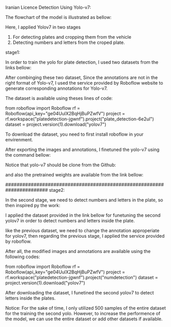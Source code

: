 

Iranian Licence Detection Using Yolo-v7:


The flowchart of the model is illustrated as bellow:




Here, I applied Yolov7 in two stages 
1) For detecting plates and cropping them from the vehicle
2) Detecting numbers and letters from the croped plate.



stage1:


In order to train the yolo for plate detection, I used two datasets from the links bellow:


After combinging these two dataset, Since the annotations are not in the right format of Yolo-v7,
 I used the service provided by Roboflow website to generate corresponding annotations for Yolo-v7.


The dataset is available using theses lines of code:

from roboflow import Roboflow
rf = Roboflow(api_key="ge04UulX2BqHjBuPZwfV")
project = rf.workspace("platedetection-jgwnf").project("plate_detection-6e2ul")
dataset = project.version(1).download("yolov7")

To download the dataset, you need to first install roboflow in your envirenment.




After exporting the images and annotations, I finetuned the yolo-v7 using the command bellow:

Notice that yolo-v7 should be clone from the Github:

and also the pretrained weights are available from the link bellow:



#######################################################################
stage2:

In the second stage, we need to detect numbers and letters in the plate, so then inspired py the work:

I applied the dataset provided in the link bellow for funetuning the second yolov7 in order to detect numbers and letters inside the plate.



like the previous dataset, we need to change the annotation approperiate for yolov7, then regarding the previous stage, I applied the service provided by roboflow.


After all, the modified images and annotations are available using the following codes:

from roboflow import Roboflow
rf = Roboflow(api_key="ge04UulX2BqHjBuPZwfV")
project = rf.workspace("platedetection-jgwnf").project("numdetection")
dataset = project.version(1).download("yolov7")


After downloading the dataset, I funetined the second yolov7 to detect letters inside the plates.


Notice: For the sake of time, I only utilized 500 samples of the entire dataset for the training the second yolo. 
However, to increase the performence of the model, we can use the entire dataset or add other datasets if available.















